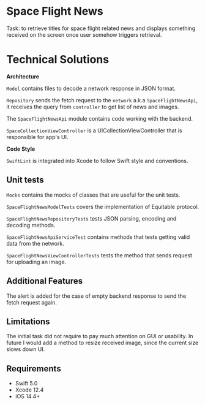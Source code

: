 # Space Flight News
Task: to retrieve titles for space flight related news and displays something received on the screen once user somehow triggers retrieval.

# Technical Solutions  
  
**Architecture**  

`Model` contains files to decode a network response in JSON format.

`Repository` sends the fetch request to the `network` a.k.a `SpaceFlightNewsApi`, it receives the query from `controller` to get list of news and images. 
  
The `SpaceFlightNewsApi` module contains code working with the backend.

`SpaceCollectionViewController` is a UICollectionViewController that is responsible for app's UI.

**Code Style**

`SwiftLint` is integrated into Xcode to follow Swift style and conventions.

## Unit tests

`Mocks` contains the mocks of classes that are useful for the unit tests.

`SpaceFlightNewsModelTests` covers the implementation of Equitable protocol.

`SpaceFlightNewsRepositoryTests` tests JSON parsing, encoding and decoding methods.

`SpaceFlightNewsApiServiceTest` contains methods that tests getting valid data from the network.

`SpaceFlightNewsViewControllerTests` tests the method that sends request for uploading an image.

## Additional Features

The alert is added for the case of empty backend response to send the fetch request again.

## Limitations

The initial task did not require to pay much attention on GUI or usability. 
In future I would add a method to resize received image, since the current size slows down UI.

## Requirements

* Swift 5.0
* Xcode 12.4
* iOS 14.4+
